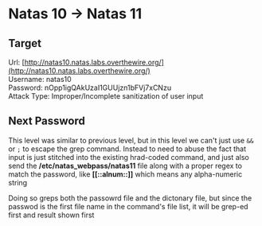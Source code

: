 # Natas 10 -> Natas 11


## Target
Url: [http://natas10.natas.labs.overthewire.org/](http://natas10.natas.labs.overthewire.org/) <br/>
Username: natas10 <br/>
Password: nOpp1igQAkUzaI1GUUjzn1bFVj7xCNzu <br/>
Attack Type: Improper/Incomplete sanitization of user input <br/>


## Next Password
This level was similar to previous level, but in this level we can't just use `&&` or `;` to escape the grep command. Instead to need to abuse the fact that input is just stitched into the existing hrad-coded command, and just also send the **/etc/natas_webpass/natas11** file along with a proper regex to match the password, like **[[::alnum::]]** which means any alpha-numeric string

Doing so greps both the passowrd file and the dictonary file, but since the passwod is the first file name in the command's file list, it will be grep-ed first and result shown first
